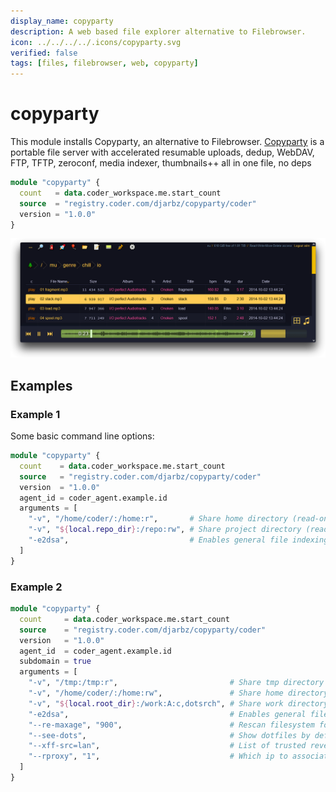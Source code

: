 ```yaml
---
display_name: copyparty
description: A web based file explorer alternative to Filebrowser.
icon: ../../../../.icons/copyparty.svg
verified: false
tags: [files, filebrowser, web, copyparty]
---
```


# copyparty

<!-- Describes what this module does -->

This module installs Copyparty, an alternative to Filebrowser.
[Copyparty](https://github.com/9001/copyparty) is a portable file server with accelerated resumable uploads, dedup, WebDAV, FTP, TFTP, zeroconf, media indexer, thumbnails++ all in one file, no deps

```tf
module "copyparty" {
  count   = data.coder_workspace.me.start_count
  source  = "registry.coder.com/djarbz/copyparty/coder"
  version = "1.0.0"
}
```

<!-- Add a screencast or screenshot here  put them in .images directory -->

![copyparty-browser-fs8](../../.images/copyparty_screenshot.png)

## Examples

### Example 1

Some basic command line options:

```tf
module "copyparty" {
  count    = data.coder_workspace.me.start_count
  source   = "registry.coder.com/djarbz/copyparty/coder"
  version  = "1.0.0"
  agent_id = coder_agent.example.id
  arguments = [
    "-v", "/home/coder/:/home:r",       # Share home directory (read-only)
    "-v", "${local.repo_dir}:/repo:rw", # Share project directory (read-write)
    "-e2dsa",                           # Enables general file indexing"
  ]
}
```

### Example 2

```tf
module "copyparty" {
  count     = data.coder_workspace.me.start_count
  source    = "registry.coder.com/djarbz/copyparty/coder"
  version   = "1.0.0"
  agent_id  = coder_agent.example.id
  subdomain = true
  arguments = [
    "-v", "/tmp:/tmp:r",                         # Share tmp directory (read-only)
    "-v", "/home/coder/:/home:rw",               # Share home directory (read-write)
    "-v", "${local.root_dir}:/work:A:c,dotsrch", # Share work directory (All Perms)
    "-e2dsa",                                    # Enables general file indexing"
    "--re-maxage", "900",                        # Rescan filesystem for changes every SEC
    "--see-dots",                                # Show dotfiles by default if user has correct permissions on volume
    "--xff-src=lan",                             # List of trusted reverse-proxy CIDRs (comma-separated) or `lan` for private IPs.
    "--rproxy", "1",                             # Which ip to associate clients with, index of X-FWD IP.
  ]
}
```
